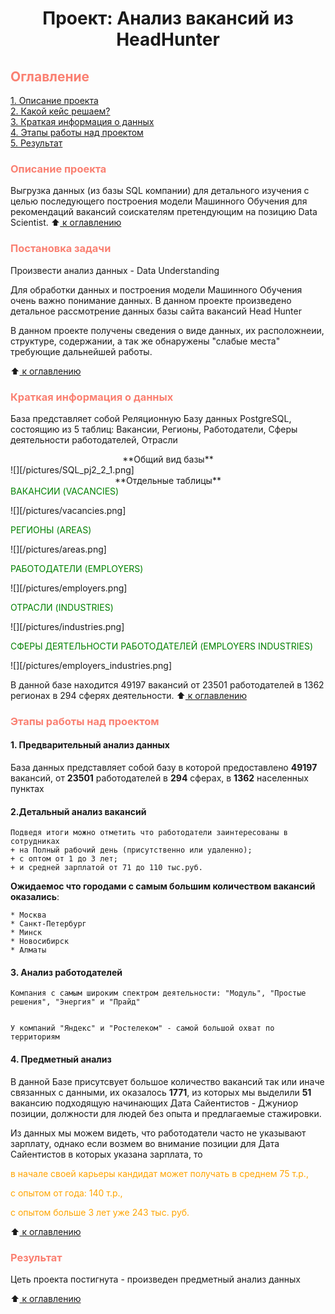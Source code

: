 # <center> Проект: Анализ вакансий из HeadHunter


## <span style="color: salmon;">Оглавление  
[1. Описание проекта](.README.md#Описание-проекта)  
[2. Какой кейс решаем?](.README.md#Какой-кейс-решаем)  
[3. Краткая информация о данных](.README.md#Краткая-информация-о-данных)  
[4. Этапы работы над проектом](.README.md#Этапы-работы-над-проектом)  
[5. Результат](.README.md#Результат)    


### <span style="color: salmon;">Описание проекта  
Выгрузка данных (из базы SQL компании) для детального изучения с целью последующего построения модели Машинного Обучения для рекомендаций вакансий соискателям претендующим на позицию Data Scientist.
:arrow_up:[ к оглавлению](_) 


### <span style="color: salmon;"> Постановка задачи   

Произвести анализ данных - Data Understanding

Для обработки данных и построения модели Машинного Обучения очень важно понимание данных.
В данном проекте произведено детальное рассмотрение данных базы сайта вакансий Head Hunter

В данном проекте получены сведения о виде данных, их расположнеии, структуре, содержании, а так же обнаружены "слабые места" 
требующие дальнейшей работы. 

:arrow_up:[ к оглавлению](_) 
### <span style="color: salmon;"> Краткая информация о данных
База представляет собой Реляционную Базу данных PostgreSQL, состоящию из 5 таблиц: Вакансии, Регионы, Работодатели, Сферы деятельности работодателей, Отрасли


<center>**Общий вид базы** </center>
![][/pictures/SQL_pj2_2_1.png]

<center>  **Отдельные таблицы** </center>
<span style="color: green;">ВАКАНСИИ (VACANCIES)</span>

![][/pictures/vacancies.png]

<span style="color: green;"> РЕГИОНЫ (AREAS)</span>

![][/pictures/areas.png]

<span style="color: green;"> РАБОТОДАТЕЛИ (EMPLOYERS)</span>

![][/pictures/employers.png]

<span style="color: green;"> ОТРАСЛИ (INDUSTRIES)</span>

![][/pictures/industries.png]

<span style="color: green;"> СФЕРЫ ДЕЯТЕЛЬНОСТИ РАБОТОДАТЕЛЕЙ (EMPLOYERS INDUSTRIES)</span>

![][/pictures/employers_industries.png]

В данной базе находится 49197 вакансий от 23501 работодателей в 1362 регионах в 294 сферях деятельности.
:arrow_up:[ к оглавлению](_) 


### <span style="color: salmon;"> Этапы работы над проектом  

#### 1. Предварительный анализ данных

База данных представляет собой базу в которой предоставлено   **49197**   вакансий, от   **23501**   работодателей в    **294**   сферах, в   **1362**   населенных пунктах

#### 2.Детальный анализ вакансий

    Подведя итоги можно отметить что работодатели заинтересованы в сотрудниках 
    + на Полный рабочий день (присутственно или удаленно);
    + с оптом от 1 до 3 лет; 
    + и средней зарплатой от 71 до 110 тыс.руб.

**Ожидаемос что городами с самым большим количеством вакансий оказались**:


    * Москва
    * Санкт-Петербург
    * Минск
    * Новосибирск
    * Алматы


#### 3. Анализ работодателей


    Компания с самым широким спектром деятельности: "Модуль", "Простые решения", "Энергия" и "Прайд" 


    У компаний "Яндекс" и "Ростелеком" - самой большой охват по территориям

#### 4. Предметный анализ
 
 В данной Базе присутсвует большое количество вакансий так или иначе связанных с данными, их оказалось **1771**, из которых мы выделили **51** вакансию подходящую начинающих Дата Сайентистов - Джуниор позиции, должности для людей без опыта и предлагаемые стажировки.

 Из данных мы можем видеть, что работодатели часто не указывают зарплату, однако если возмем во внимание позиции для Дата Сайентистов в которых указана зарплата, то 

<span style="color:orange">в начале своей карьеры кандидат может получать в среднем  75 т.р., </span>

<span style="color:orange">с опытом от года: 140 т.р., </span>

<span style="color:orange">с опытом больше 3 лет уже 243 тыс. руб.</span>

:arrow_up:[ к оглавлению](.README.md#Оглавление)

### <span style="color: salmon;"> Результат
Цеть проекта постигнута - произведен предметный анализ данных  

:arrow_up:[ к оглавлению](.README.md#Оглавление)